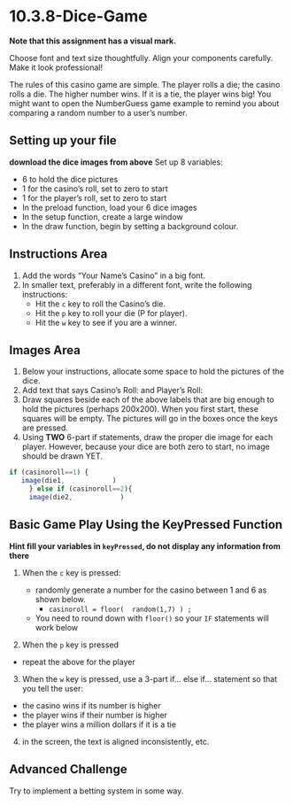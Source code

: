 # 10.3.8-Dice-Game

**Note that this assignment has a visual mark.**

Choose font and text size thoughtfully.  Align your components carefully. Make it look professional! 

The rules of this casino game are simple. The player rolls a die; the casino rolls a die.  The higher number wins.  If it is a tie, the player wins big! You might want to open the NumberGuess game example to remind you about comparing a random number to a user’s number.

## Setting up your file
**download the dice images from above**
Set up 8 variables:
  - 6 to hold the dice pictures
  - 1 for the casino’s roll, set to zero to start
  - 1 for the player’s roll, set to zero to start
  - In the preload function, load your 6 dice images
  - In the setup function, create a large window
  - In the draw function, begin by setting a background colour.

## Instructions Area
1. Add the words “Your Name’s Casino” in a big font.
2. In smaller text, preferably in a different font, write the following instructions:
	- Hit the `c` key to roll the Casino’s die.
	- Hit the `p` key to roll your die (P for player).
  	- Hit the `w` key to see if you are a winner.

## Images Area
1. Below your instructions, allocate some space to hold the pictures of the dice.
2. Add text that says Casino’s Roll:  and Player’s Roll: 
3. Draw squares beside each of the above labels that are big enough to hold the pictures (perhaps 200x200).  When you first start, these squares will be empty.  The pictures will go in the boxes once the keys are pressed.
4. Using **TWO** 6-part if statements, draw the proper die image for each player. However, because your dice are both zero to start, no image should be drawn YET.
 ```javaScript
 if (casinoroll==1) {
    image(die1,            )
      } else if (casinoroll==2){
      image(die2,            )
``` 
 


## Basic Game Play Using the KeyPressed Function
**Hint fill your variables in `keyPressed`, do not display any information from there**
1. When the `c` key is pressed:
 	 - randomly generate a number for the casino between 1 and 6 as shown below.
   	 	- `casinoroll = floor(  random(1,7) ) ;`     
	  - You need to round down with `floor()` so your `IF` statements will work below

2. When the `p` key is pressed
  - repeat the above for the player

3. When the `w` key is pressed, use a 3-part if… else if… statement so that you tell the user:
  - the casino wins if its number is higher
  - the player wins if their number is higher
  - the player wins a million dollars if it is a tie

4. in the screen, the text is aligned inconsistently, etc.


## Advanced Challenge
Try to implement a betting system in some way.

